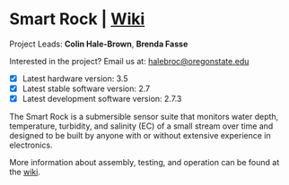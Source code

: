 # Smart Rock |<!-- [Updates](https://github.com/OPEnSLab-OSU/OPEnS-Lab-Home/wiki/smart-rock-updates) |--> [Wiki](https://github.com/OPEnSLab-OSU/SmartRock/wiki)
Project Leads: **Colin Hale-Brown**, **Brenda Fasse**

<!--Past Team Members **Annika Sundstorm** -->

Interested in the project? Email us at: halebroc@oregonstate.edu

<!--**We are taking pre-orders for the V3 Smart Rock at the form [HERE](https://forms.gle/heTsUhmxyKFWzNU9A).**-->

- [x] Latest hardware version: 3.5
- [x] Latest stable software version: 2.7
- [x] Latest development software version: 2.7.3

The Smart Rock is a submersible sensor suite that monitors water depth, temperature, turbidity, and salinity (EC) of a small stream over time and designed to be built by anyone with or without extensive experience in electronics.

More information about assembly, testing, and operation can be found at the [wiki](https://github.com/OPEnSLab-OSU/SmartRock/wiki).
